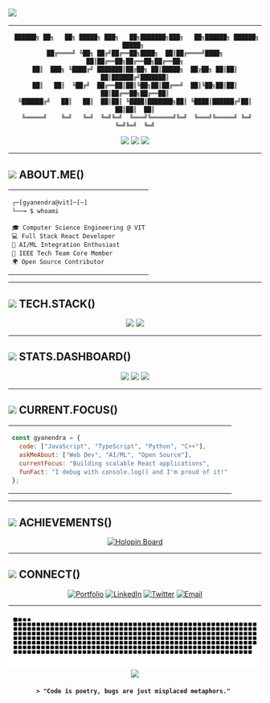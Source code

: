 # <div align="center">

<img src="https://readme-typing-svg.herokuapp.com?font=Orbitron&weight=900&size=35&duration=3000&pause=800&color=00FF41&center=true&vCenter=true&width=800&height=80&lines=Hello%2C+I'm+Gyanendra!;Full+Stack+Developer;AI%2FML+Enthusiast;Open+Source+Contributor" />

</div>

---

<div align="center">

```
 ██████╗ ██╗   ██╗ █████╗ ███╗   ██╗███████╗███╗   ██╗██████╗ ██████╗  █████╗ 
██╔════╝ ╚██╗ ██╔╝██╔══██╗████╗  ██║██╔════╝████╗  ██║██╔══██╗██╔══██╗██╔══██╗
██║  ███╗ ╚████╔╝ ███████║██╔██╗ ██║█████╗  ██╔██╗ ██║██║  ██║██████╔╝███████║
██║   ██║  ╚██╔╝  ██╔══██║██║╚██╗██║██╔══╝  ██║╚██╗██║██║  ██║██╔══██╗██╔══██║
╚██████╔╝   ██║   ██║  ██║██║ ╚████║███████╗██║ ╚████║██████╔╝██║  ██║██║  ██║
 ╚═════╝    ╚═╝   ╚═╝  ╚═╝╚═╝  ╚═══╝╚══════╝╚═╝  ╚═══╝╚═════╝ ╚═╝  ╚═╝╚═╝  ╚═╝
```

</div>

<div align="center">

<img src="https://img.shields.io/badge/STATUS-CODING-00FF41?style=for-the-badge&logoColor=black" />
<img src="https://img.shields.io/badge/LOCATION-VIT%20INDIA-00FF41?style=for-the-badge&logoColor=black" />
<img src="https://img.shields.io/badge/FOCUS-FULL%20STACK-00FF41?style=for-the-badge&logoColor=black" />

</div>

---

## <img src="https://media.giphy.com/media/WUlplcMpOCEmTGBtBW/giphy.gif" width="30"> **ABOUT.ME()**

<table align="center">
<tr>
<td>

```bash
┌─[gyanendra@vit]─[~]
└──╼ $ whoami

🎓 Computer Science Engineering @ VIT
💻 Full Stack React Developer  
🤖 AI/ML Integration Enthusiast
🔧 IEEE Tech Team Core Member
🌍 Open Source Contributor
```

</td>
</tr>
</table>

---

## <img src="https://media.giphy.com/media/iY8CRBdQXODJSCERIr/giphy.gif" width="30"> **TECH.STACK()**

<div align="center">

<img src="https://skillicons.dev/icons?i=js,ts,react,nextjs,nodejs,python,mongodb,git&theme=dark" />
<img src="https://skillicons.dev/icons?i=html,css,tailwind,firebase,docker,linux,vscode,figma&theme=dark" />

</div>

---

## <img src="https://media.giphy.com/media/W5eoZHPpUx9sapR0eu/giphy.gif" width="30"> **STATS.DASHBOARD()**

<div align="center">

<img src="https://github-readme-stats.vercel.app/api?username=gtgyani206&show_icons=true&theme=radical&hide_border=true&bg_color=0d1117&title_color=00ff41&text_color=c9d1d9&icon_color=00ff41" width="48%" />
<img src="https://github-readme-streak-stats.herokuapp.com/?user=gtgyani206&theme=radical&hide_border=true&background=0d1117&stroke=00ff41&ring=00ff41&fire=ff6b35&currStreakLabel=00ff41" width="48%" />

<img src="https://github-readme-stats.vercel.app/api/top-langs/?username=gtgyani206&layout=compact&theme=radical&hide_border=true&bg_color=0d1117&title_color=00ff41&text_color=c9d1d9" width="50%" />

</div>

---

## <img src="https://media.giphy.com/media/LnQjpWaON8nhr21vNW/giphy.gif" width="30"> **CURRENT.FOCUS()**

<table align="center">
<tr>
<td>

```javascript
const gyanendra = {
  code: ["JavaScript", "TypeScript", "Python", "C++"],
  askMeAbout: ["Web Dev", "AI/ML", "Open Source"],
  currentFocus: "Building scalable React applications",
  funFact: "I debug with console.log() and I'm proud of it!"
};
```

</td>
</tr>
</table>

---

## <img src="https://media.giphy.com/media/QssGEmpkyEOhBCb7e1/giphy.gif" width="30"> **ACHIEVEMENTS()**

<div align="center">

[![Holopin Board](https://holopin.me/gtgyani206)](https://holopin.io/@gtgyani206)

</div>

---

## <img src="https://media.giphy.com/media/LMt9638dO8dftAjtco/giphy.gif" width="30"> **CONNECT()**

<div align="center">

[![Portfolio](https://img.shields.io/badge/Portfolio-000000?style=for-the-badge&logo=vercel&logoColor=00FF41)](https://your-portfolio.com)
[![LinkedIn](https://img.shields.io/badge/LinkedIn-0077B5?style=for-the-badge&logo=linkedin&logoColor=white)](https://linkedin.com/in/gyanendra)
[![Twitter](https://img.shields.io/badge/Twitter-1DA1F2?style=for-the-badge&logo=twitter&logoColor=white)](https://twitter.com/gtgyani206)
[![Email](https://img.shields.io/badge/Email-D14836?style=for-the-badge&logo=gmail&logoColor=white)](mailto:your-email@example.com)

</div>

---

<div align="center">

<img src="https://raw.githubusercontent.com/platane/platane/output/github-contribution-grid-snake-dark.svg" />

<img src="https://komarev.com/ghpvc/?username=gtgyani206&color=00ff41&style=for-the-badge&label=VISITORS" />

**`> "Code is poetry, bugs are just misplaced metaphors." `**

</div>
